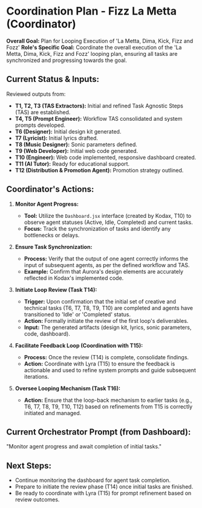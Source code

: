# Coordination Plan - Fizz La Metta (Coordinator)

**Overall Goal:** Plan for Looping Execution of 'La Metta, Dima, Kick, Fizz and Fozz'
**Role's Specific Goal:** Coordinate the overall execution of the 'La Metta, Dima, Kick, Fizz and Fozz' looping plan, ensuring all tasks are synchronized and progressing towards the goal.

## Current Status & Inputs:

Reviewed outputs from:
*   **T1, T2, T3 (TAS Extractors):** Initial and refined Task Agnostic Steps (TAS) are established.
*   **T4, T5 (Prompt Engineer):** Workflow TAS consolidated and system prompts developed.
*   **T6 (Designer):** Initial design kit generated.
*   **T7 (Lyricist):** Initial lyrics drafted.
*   **T8 (Music Designer):** Sonic parameters defined.
*   **T9 (Web Developer):** Initial web code generated.
*   **T10 (Engineer):** Web code implemented, responsive dashboard created.
*   **T11 (AI Tutor):** Ready for educational support.
*   **T12 (Distribution & Promotion Agent):** Promotion strategy outlined.

## Coordinator's Actions:

1.  **Monitor Agent Progress:**
    *   **Tool:** Utilize the `Dashboard.jsx` interface (created by Kodax, T10) to observe agent statuses (Active, Idle, Completed) and current tasks.
    *   **Focus:** Track the synchronization of tasks and identify any bottlenecks or delays.

2.  **Ensure Task Synchronization:**
    *   **Process:** Verify that the output of one agent correctly informs the input of subsequent agents, as per the defined workflow and TAS.
    *   **Example:** Confirm that Aurora's design elements are accurately reflected in Kodax's implemented code.

3.  **Initiate Loop Review (Task T14):**
    *   **Trigger:** Upon confirmation that the initial set of creative and technical tasks (T6, T7, T8, T9, T10) are completed and agents have transitioned to 'Idle' or 'Completed' status.
    *   **Action:** Formally initiate the review of the first loop's deliverables.
    *   **Input:** The generated artifacts (design kit, lyrics, sonic parameters, code, dashboard).

4.  **Facilitate Feedback Loop (Coordination with T15):**
    *   **Process:** Once the review (T14) is complete, consolidate findings.
    *   **Action:** Coordinate with Lyra (T15) to ensure the feedback is actionable and used to refine system prompts and guide subsequent iterations.

5.  **Oversee Looping Mechanism (Task T16):**
    *   **Action:** Ensure that the loop-back mechanism to earlier tasks (e.g., T6, T7, T8, T9, T10, T12) based on refinements from T15 is correctly initiated and managed.

## Current Orchestrator Prompt (from Dashboard):

"Monitor agent progress and await completion of initial tasks."

## Next Steps:

*   Continue monitoring the dashboard for agent task completion.
*   Prepare to initiate the review phase (T14) once initial tasks are finished.
*   Be ready to coordinate with Lyra (T15) for prompt refinement based on review outcomes.